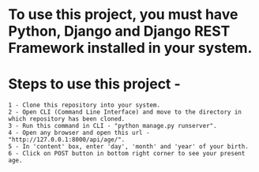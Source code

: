 # To use this project, you must have Python, Django and Django REST Framework installed in your system.

# Steps to use this project -

    1 - Clone this repository into your system.
    2 - Open CLI (Command Line Interface) and move to the directory in which repository has been cloned.
    3 - Run this command in CLI - "python manage.py runserver".
    4 - Open any browser and open this url - "http://127.0.0.1:8000/api/age/".
    5 - In 'content' box, enter 'day', 'month' and 'year' of your birth.
    6 - Click on POST button in bottom right corner to see your present age.

